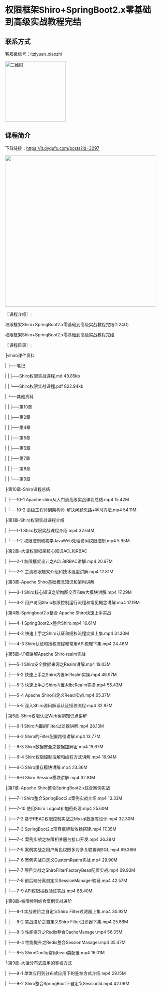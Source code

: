 # 权限框架Shiro+SpringBoot2.x零基础到高级实战教程完结

## 联系方式

客服微信号：itziyuan_xiaozhi

<img src="https://ziyuanyun.oss-cn-guangzhou.aliyuncs.com/common/20240614073449/666b82192834a.jpg" width="200" height="200" alt="二维码">

## 课程简介

下载链接：https://it.dyqufx.com/posts?id=3097

<img src="https://ziyuanyun.oss-cn-guangzhou.aliyuncs.com/yun/20240515185006/6644935ecd163.jpg" width="500" alt="">

  〖课程介绍〗:

 权限框架Shiro+SpringBoot2.x零基础到高级实战教程完结(1.24G)

 权限框架Shiro+SpringBoot2.x零基础到高级实战教程完结



 〖课程目录〗:

 ├shiro课件资料

 | ├──笔记

 | | ├──Shiro权限实战课程.md 48.85kb

 | | └──Shiro权限实战课程.pdf 822.94kb

 | └──其他资料

 | | ├──第10章

 | | ├──第2章

 | | ├──第4章

 | | ├──第5章

 | | ├──第6章

 | | ├──第7章

 | | ├──第8章

 | | └──第9章

 ├第10章-Shiro课程总结

 | ├──10-1 Apache shiro从入门到高级实战课程总结.mp4 15.42M

 | └──10-2 高级工程师到架构师-解决问题思路+学习方法.mp4 54.11M

 ├第1章-Shiro权限实战课程介绍

 | ├──1-1 Shiro权限实战课程介绍.mp4 32.64M

 | └──1-2 权限控制和初学JavaWeb处理访问权限控制.mp4 5.95M

 ├第2章-大话权限框架核心知识ACL和RBAC

 | ├──2-1 权限框架设计之ACL和RBAC讲解.mp4 20.67M

 | └──2-2 主流权限框架介绍和技术选型讲解.mp4 12.81M

 ├第3章-Apache Shiro基础概念知识和架构讲解

 | ├──3-1 Shiro核心知识之架构图交互和四大模块讲解.mp4 17.29M

 | └──3-2 用户访问Shrio权限控制运行流程和常见概念讲解.mp4 17.19M

 ├第4章-Springboot2.x整合 Apache Shiro快速上手实战

 | ├──4-1 SpringBoot2.x整合Shiro.mp4 16.61M

 | ├──4-2 快速上手之Shiro认证和授权流程实操上集.mp4 31.30M

 | └──4-3 Shiro认证和授权流程和常用API梳理下集.mp4 24.46M

 ├第5章-详细讲解Apache Shiro realm实战

 | ├──5-1 Shiro安全数据来源之Realm讲解.mp4 19.03M

 | ├──5-2 快速上手之Shiro内置IniRealm实操.mp4 46.97M

 | ├──5-3 快速上手之Shiro内置JdbcRealm实操.mp4 55.43M

 | ├──5-4 Apache Shiro自定义Readl实战.mp4 65.37M

 | └──5-5 深入Shiro源码解读认证授权流程.mp4 32.97M

 ├第6章-Shiro权限认证Web案例知识点讲解

 | ├──6-1 Shiro内置的Filter过滤器讲解.mp4 28.13M

 | ├──6-2 Shiro的Filter配置路径讲解.mp4 13.77M

 | ├──6-3 Shiro数据安全之数据加解密.mp4 19.67M

 | ├──6-4 Shiro权限控制注解和编程方式讲解.mp4 16.94M

 | ├──6-5 Shiro缓存模块讲解.mp4 23.36M

 | └──6-6 Shiro Session模块讲解.mp4 32.81M

 ├第7章-Apache Shiro整合SpringBoot2.x综合案例实战

 | ├──7-1 Shiro整合SpringBoot2.x案例实战介绍.mp4 13.33M

 | ├──7-10 使用Shiro Logout和加密处理.mp4 25.60M

 | ├──7-2 基于RBAC权限控制实战之Mysql数据库设计.mp4 32.30M

 | ├──7-3 SpringBoot2.x项目框架和依赖搭建.mp4 17.35M

 | ├──7-4 案例实战之权限相关服务接口开发.mp4 36.28M

 | ├──7-5 案例实战之用户角色权限多对多关联查询SQL.mp4 69.36M

 | ├──7-6 案例实战自定义CustomRealm实战.mp4 29.90M

 | ├──7-7 项目实战之ShiroFilterFactoryBean配置实战.mp4 69.93M

 | ├──7-8 前后端分离自定义SessionManager验证.mp4 42.57M

 | └──7-9 API权限拦截验证实战.mp4 88.40M

 ├第8章-权限控制综合案例实战进阶

 | ├──8-1 实战进阶之自定义Shiro Filter过滤器上集.mp4 30.92M

 | ├──8-2 实战进阶之自定义Shiro Filter过滤器下集.mp4 25.86M

 | ├──8-3 性能提升之Redis整合CacheManager.mp4 56.05M

 | ├──8-4 性能提升之Redis整合SessionManager.mp4 35.47M

 | └──8-5 ShiroConfig常用bean类配置.mp4 16.01M

 └第9章-大话分布式应用的鉴权方式

 | ├──9-1 单体应用到分布式应用下的鉴权方式介绍.mp4 29.15M

 | └──9-2 Shiro整合SpringBoot下自定义SessionId.mp4 42.09M

  